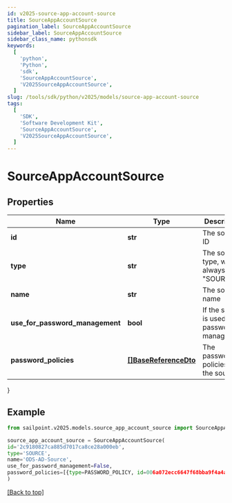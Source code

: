 ```yaml
---
id: v2025-source-app-account-source
title: SourceAppAccountSource
pagination_label: SourceAppAccountSource
sidebar_label: SourceAppAccountSource
sidebar_class_name: pythonsdk
keywords:
  [
    'python',
    'Python',
    'sdk',
    'SourceAppAccountSource',
    'V2025SourceAppAccountSource',
  ]
slug: /tools/sdk/python/v2025/models/source-app-account-source
tags:
  [
    'SDK',
    'Software Development Kit',
    'SourceAppAccountSource',
    'V2025SourceAppAccountSource',
  ]
---
```


# SourceAppAccountSource

## Properties

| Name | Type | Description | Notes |
| --- | --- | --- | --- |
| **id** | **str** | The source ID | [optional] |
| **type** | **str** | The source type, will always be \"SOURCE\" | [optional] |
| **name** | **str** | The source name | [optional] |
| **use_for_password_management** | **bool** | If the source is used for password management | [optional] [default to False] |
| **password_policies** | [**[]BaseReferenceDto**](base-reference-dto) | The password policies for the source | [optional] |

}

## Example

```python
from sailpoint.v2025.models.source_app_account_source import SourceAppAccountSource

source_app_account_source = SourceAppAccountSource(
id='2c9180827ca885d7017ca8ce28a000eb',
type='SOURCE',
name='ODS-AD-Source',
use_for_password_management=False,
password_policies=[{type=PASSWORD_POLICY, id=006a072ecc6647f68bba9f4a4ad34649, name=Password Policy 1}]
)

```

[[Back to top]](#)
